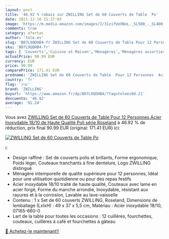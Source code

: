 ```yaml
---
layout: post
title: '46.92 % rabais sur ZWILLING Set de 60 Couverts de Table  Po'
date: 2021-12-10 15:37:03
image: 'https://m.media-amazon.com/images/I/31ziYUeXNoL._SL500_._SL400_.jpg'
comments: true
category: ofertas
author: 'tole.es'
slug: 'B07L9QDHB4-fr ZWILLING Set de 60 Couverts de Table Pour 12 Personnes...'
sku: 'B07L9QDHB4-fr'
tags: [ 'Couverts','Cuisine et Maison','Ménagères','Ménagères assorties','Vaisselle et arts de la table','zwilling', ]
actualPrice: 90.99 EUR
currency: EUR
price: 90.99
comparePrice: 171.41 EUR
prodname: 'ZWILLING Set de 60 Couverts de Table  Pour 12 Personnes  Acier Inoxydable 18/10 de Haute Qualité  Poli  série Roseland'
country: 'fr'
flag: '🇫🇷'
brand: 'ZWILLING'
buyurl: 'https://www.amazon.fr/dp/B07L9QDHB4/?tag=tolees0d-21'
descuento: '46.92'
average: '91.24'
---
```


Vous avez [ZWILLING Set de 60 Couverts de Table  Pour 12 Personnes  Acier Inoxydable 18/10 de Haute Qualité  Poli  série Roseland](https://www.amazon.fr/dp/B07L9QDHB4/?tag=tolees0d-21)  à  46.92 % de réduction, prix final  90.99 EUR (original: 171.41 EUR) ici:

[![ZWILLING Set de 60 Couverts de Table  Po](https://m.media-amazon.com/images/I/31ziYUeXNoL._SL500_._SL400_.jpg)](https://www.amazon.fr/dp/B07L9QDHB4/?tag=tolees0d-21)

ℹ️:

- Design raffiné : Set de couverts polis et brillants, Forme ergonomique, Poids léger, Couteaux tranchants à fine dentelure, Logo ZWILLING distingué
- Ménagère intemporelle de qualité supérieure pour 12 personnes, Idéal pour une utilisation quotidienne ou pour des repas festifs
- Acier inoxydable 18/10 traité de haute qualité, Couteaux avec lame en acier forgé, Forme du manche arrondie, Inoxydable, résistant aux rayures et à la corrosion, Lavable au lave-vaisselle
- Contenu : 1 x Set de 60 couverts ZWILLING, Roseland, Dimensions de lemballage (LxlxH) : 49 x 37 x 5,5 cm, Matériau : Acier inoxydable 18/10, 07165-660-0
- Lart de la table pour toutes les occasions : 12 cuillères, fourchettes, couteaux, cuillères à café et fourchettes à gâteau

[🛒 Achetez-le maintenant!!](https://www.amazon.fr/dp/B07L9QDHB4/?tag=tolees0d-21)
